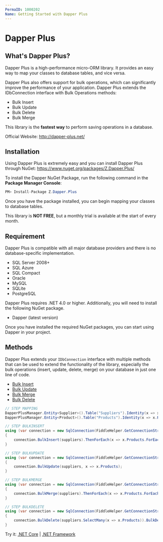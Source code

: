 ```yaml
---
PermaID: 1000202
Name: Getting Started with Dapper Plus
---
```


# Dapper Plus

## What's Dapper Plus?

Dapper Plus is a high-performance micro-ORM library. It provides an easy way to map your classes to database tables, and vice versa. 

Dapper Plus also offers support for bulk operations, which can significantly improve the performance of your application. Dapper Plus extends the IDbConnection interface with Bulk Operations methods:

- Bulk Insert
- Bulk Update
- Bulk Delete
- Bulk Merge

This library is the **fastest way** to perform saving operations in a database.

Official Website: <a href="http://dapper-plus.net/" target="_blank">http://dapper-plus.net/</a>

## Installation

Using Dapper Plus is extremely easy and you can install Dapper Plus through NuGet: <a href="https://www.nuget.org/packages/Z.Dapper.Plus/" target="_blank">https://www.nuget.org/packages/Z.Dapper.Plus/</a> 

To install the Dapper NuGet Package, run the following command in the **Package Manager Console**:

```csharp
PM> Install-Package Z.Dapper.Plus
```

Once you have the package installed, you can begin mapping your classes to database tables. 

This library is **NOT FREE**, but a monthly trial is available at the start of every month.

## Requirement

Dapper Plus is compatible with all major database providers and there is no database-specific implementation.

- SQL Server 2008+
- SQL Azure
- SQL Compact
- Oracle
- MySQL
- SQLite
- PostgreSQL

Dapper Plus requires .NET 4.0 or higher. Additionally, you will need to install the following NuGet package.

- Dapper (latest version)

Once you have installed the required NuGet packages, you can start using Dapper in your project.

## Methods

Dapper Plus extends your `IDbConnection` interface with multiple methods that can be used to extend the functionality of the library, especially the bulk operations (insert, update, delete, merge) on your database in just one line of code. 

- [Bulk Insert](/bulk-insert)
- [Bulk Update](/bulk-update)
- [Bulk Merge](/bulk-merge)
- [Bulk Delete](/bulk-delete)

```csharp
// STEP MAPPING
DapperPlusManager.Entity<Supplier>().Table("Suppliers").Identity(x => x.SupplierID);
DapperPlusManager.Entity<Product>().Table("Products").Identity(x => x.ProductID);

// STEP BULKINSERT
using (var connection = new SqlConnection(FiddleHelper.GetConnectionStringSqlServerW3Schools()))
{
    connection.BulkInsert(suppliers).ThenForEach(x => x.Products.ForEach(y => y.SupplierID =  x.SupplierID)).ThenBulkInsert(x => x.Products);
}

// STEP BULKUPDATE
using (var connection = new SqlConnection(FiddleHelper.GetConnectionStringSqlServerW3Schools()))
{
    connection.BulkUpdate(suppliers, x => x.Products);
}

// STEP BULKMERGE
using (var connection = new SqlConnection(FiddleHelper.GetConnectionStringSqlServerW3Schools()))
{
    connection.BulkMerge(suppliers).ThenForEach(x => x.Products.ForEach(y => y.SupplierID =  x.SupplierID)).ThenBulkMerge(x => x.Products);
}

// STEP BULKDELETE
using (var connection = new SqlConnection(FiddleHelper.GetConnectionStringSqlServerW3Schools()))
{
    connection.BulkDelete(suppliers.SelectMany(x => x.Products)).BulkDelete(suppliers);
}
```
Try it: [.NET Core](https://dotnetfiddle.net/CPzM2X) | [.NET Framework](https://dotnetfiddle.net/dbMVfr)
